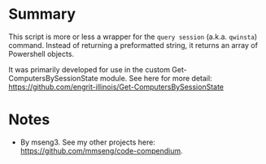 # Summary
This script is more or less a wrapper for the `query session` (a.k.a. `qwinsta`) command. Instead of returning a preformatted string, it returns an array of Powershell objects.  

It was primarily developed for use in the custom Get-ComputersBySessionState module. See here for more detail:  
https://github.com/engrit-illinois/Get-ComputersBySessionState

# Notes
- By mseng3. See my other projects here: https://github.com/mmseng/code-compendium.
